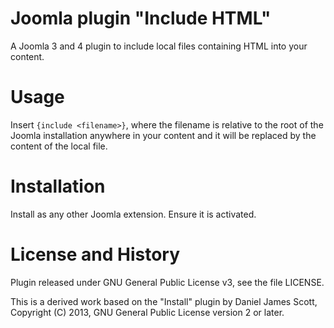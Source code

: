 # Joomla plugin "Include HTML"

A Joomla 3 and 4 plugin to include local files containing HTML into your content.

# Usage

Insert `{include <filename>}`, where the filename is relative to the root of the Joomla installation anywhere in your content and it will be replaced by the content of the local file.

# Installation

Install as any other Joomla extension. Ensure it is activated.

# License and History

Plugin released under GNU General Public License v3, see the file LICENSE.

This is a derived work based on the "Install" plugin by Daniel James Scott, Copyright (C) 2013, GNU General Public License version 2 or later.
